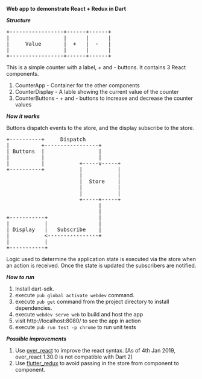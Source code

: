 **Web app to demonstrate React + Redux in Dart**

***Structure***

<pre>
+-----------------+------+------+
|                 |      |      |
|     Value       |  +   |  -   |
|                 |      |      |
+-----------------+------+------+
</pre>

This is a simple counter with a label, + and - buttons. It contains 3 React components.

1. CounterApp - Container for the other components
2. CounterDisplay - A lable showing the current value of the counter
3. CounterButtons - + and - buttons to increase and decrease the counter values

***How it works***

Buttons dispatch events to the store, and the display subscribe to the store.

<pre>
+----------+     Dispatch
|          +-----------------+
| Buttons  |                 |
|          |                 |
|          |           +-----v-----+
+----------+           |           |
                       |           |
                       |  Store    |
                       |           |
                       |           |
                       +-----+-----+
                             |
                             |
+-----------+                |
|           |                |
| Display   |   Subscribe    |
|           <----------------+
|           |
+-----------+
</pre>

 Logic used to determine the application state is executed via the store when an action is received. Once the state is updated the subscribers are notified.  

***How to run***
1. Install dart-sdk.
2. execute `pub global activate webdev` command.
3. execute `pub get` command from the project directory to install dependencies.
4. execute `webdev serve web` to build and host the app 
5. visit http://localhost:8080/ to see the app in action
6. execute `pub run test -p chrome` to run unit tests

***Possible improvements***
1. Use [over_react](https://workiva.github.io/over_react/) to improve the react syntax. [As of 4th Jan 2019, over_react 1.30.0 is not compatible with Dart 2]
2. Use [flutter_redux](https://pub.dartlang.org/packages/flutter_redux) to avoid passing in the store from component to component.


